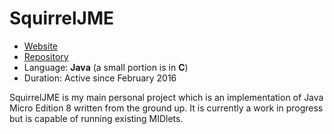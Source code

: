 # SquirrelJME

 * [Website](https://squirreljme.cc/)
 * [Repository](https://github.com/XerTheSquirrel/SquirrelJME)
 * Language: **Java** (a small portion is in **C**)
 * Duration: Active since February 2016

SquirrelJME is my main personal project which is an implementation of Java Micro Edition 8 written from the ground up. It is currently a work in progress but is capable of running existing MIDlets.
